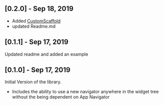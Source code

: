 ## [0.2.0] - Sep 18, 2019

* Added [CustomScaffold](https://github.com/ayham95/Custom-navigator/tree/master/custom_scaffold_example)
* updated Readme.md


## [0.1.1] - Sep 17, 2019

Updated readme and added an example


## [0.1.0] - Sep 17, 2019

Initial Version of the library.

* Includes the ability to use a new navigator anywhere 
in the widget tree without the being dependent on App Navigator
